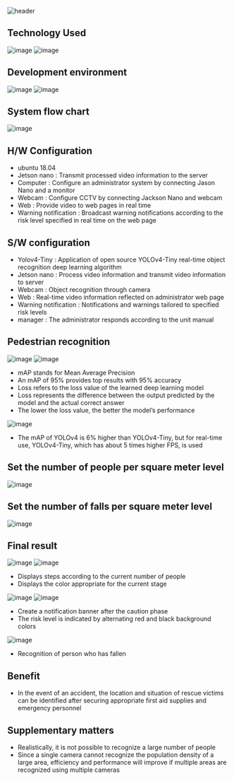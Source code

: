 ![header](https://capsule-render.vercel.app/api?type=waving&color=auto&height=300&section=header&text=보행자%20인식%20기술을%20이용한%20재난%20안전%20시스템&fontSize=30&animation=fadeIn&descAlignY=51&descAlign=62)

## Technology Used
![image](https://github.com/KDW00817/test/assets/153358048/6ffddc20-ed45-4b5d-92e3-5c8b8f33ce00) ![image](https://github.com/KDW00817/test/assets/153358048/aeb0b5a6-53d2-42bf-920d-d059320b67cb)

## Development environment
![image](https://github.com/KDW00817/test/assets/153358048/541ec4c5-6ab2-4a4b-b439-08ba91ef8d2c) ![image](https://github.com/KDW00817/test/assets/153358048/3c931611-5b4c-4644-96b4-f1a9b90d2892)

## System flow chart
![image](https://github.com/KDW00817/test/assets/153358048/ded11cc0-63de-4165-97e6-db57ad16b3f5)


## H/W Configuration
* ubuntu 18.04
* Jetson nano : Transmit processed video information to the server
* Computer : Configure an administrator system by connecting Jason Nano and a monitor
* Webcam : Configure CCTV by connecting Jackson Nano and webcam
* Web : Provide video to web pages in real time
* Warning notification : Broadcast warning notifications according to the risk level specified in real time on the web page

## S/W configuration
* Yolov4-Tiny : Application of open source YOLOv4-Tiny real-time object recognition deep learning algorithm
* Jetson nano : Process video information and transmit video information to server
* Webcam : Object recognition through camera
* Web : Real-time video information reflected on administrator web page
* Warning notification : Notifications and warnings tailored to specified risk levels
* manager : The administrator responds according to the unit manual

## Pedestrian recognition
![image](https://github.com/KDW00817/test/assets/153358048/d3d79279-d7f0-4234-bc28-5ba763462647) ![image](https://github.com/KDW00817/test/assets/153358048/ee17c400-b1dc-4f3d-81aa-d7a6dfb629bc)
* mAP stands for Mean Average Precision
* An mAP of 95% provides top results with 95% accuracy
* Loss refers to the loss value of the learned deep learning model
* Loss represents the difference between the output predicted by the model and the actual correct answer
* The lower the loss value, the better the model’s performance

![image](https://github.com/KDW00817/test/assets/153358048/40cec53c-e9f3-47c7-b479-8e4fee0a3c9e)
* The mAP of YOLOv4 is 6% higher than YOLOv4-Tiny, but for real-time use, YOLOv4-Tiny, which has about 5 times higher FPS, is used


## Set the number of people per square meter level 
![image](https://github.com/KDW00817/test/assets/153358048/0725980c-d4e4-43ec-ae24-c748cb70d595)
## Set the number of falls per square meter level
![image](https://github.com/KDW00817/test/assets/153358048/d75ae802-8987-4761-baf1-64af51b1a4f4)


## Final result
![image](https://github.com/KDW00817/test/assets/153358048/92b1eef7-ffe6-4289-bfd8-7db0f99b6fae)
![image](https://github.com/KDW00817/test/assets/153358048/980d30ba-b9f3-4e1f-8b8b-36aa84b83d3d)
* Displays steps according to the current number of people
* Displays the color appropriate for the current stage

![image](https://github.com/KDW00817/test/assets/153358048/1d0cc9f0-139b-4414-b576-9c6349e0bdad) ![image](https://github.com/KDW00817/test/assets/153358048/ab2ede09-af11-4fb2-aee2-d25384ba5ed2)

* Create a notification banner after the caution phase 
* The risk level is indicated by alternating red and black background colors

![image](https://github.com/KDW00817/test/assets/153358048/1bd33bca-7c21-4b6d-bf9e-6a9869821dfc)
* Recognition of person who has fallen


## Benefit
* In the event of an accident, the location and situation of rescue victims can be identified after securing appropriate first aid supplies and emergency personnel

## Supplementary matters
* Realistically, it is not possible to recognize a large number of people
* Since a single camera cannot recognize the population density of a large area, efficiency and performance will improve if multiple areas are recognized using multiple cameras


